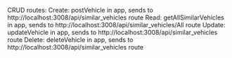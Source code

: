CRUD
routes:
Create: postVehicle in app, sends to http://localhost:3008/api/similar_vehicles route
Read: getAllSimilarVehicles in app, sends to http://localhost:3008/api/similar_vehicles/All route
Update: updateVehicle in app, sends to http://localhost:3008/api/similar_vehicles route
Delete: deleteVehicle in app, sends to http://localhost:3008/api/similar_vehicles route
